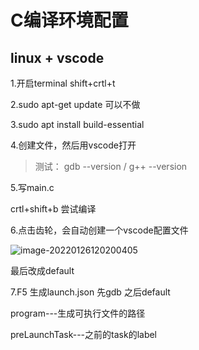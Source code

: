 # C编译环境配置

## linux + vscode

1.开启terminal  shift+crtl+t

2.sudo apt-get update  可以不做

3.sudo apt install build-essential 

4.创建文件，然后用vscode打开

>测试： gdb --version / g++ --version

5.写main.c

crtl+shift+b 尝试编译

6.点击齿轮，会自动创建一个vscode配置文件

![image-20220126120200405](../../md_img/Linux下配置C/image-20220126120200405.png)

最后改成default

7.F5 生成launch.json 先gdb 之后default

program---生成可执行文件的路径

preLaunchTask---之前的task的label

